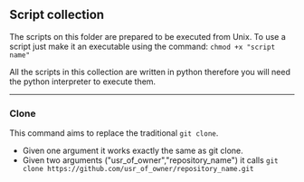 ## Script collection
The scripts on this folder are prepared to be executed from Unix. To use a script
just make it an executable using the command: `chmod +x "script name"`

All the scripts in this collection are written in python therefore you will need
the python interpreter to execute them.

---
### Clone
This command aims to replace the traditional `git clone`.

- Given one argument it works exactly the same as git clone.
- Given two arguments ("usr\_of\_owner","repository_name") it calls
`git clone https://github.com/usr_of_owner/repository_name.git` 
